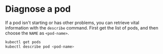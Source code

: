 [
  id: kubernetes-diagnose-pod
  tags:
    - debugging
  locations:
]: #

# Diagnose a pod

If a pod isn't starting or has other problems, you can retrieve vital information with the ``describe`` command.
First get the list of pods, and then choose the ``NAME`` as ``<pod-name>``.

````bash
kubectl get pods
kubectl describe pod <pod-name>
````
